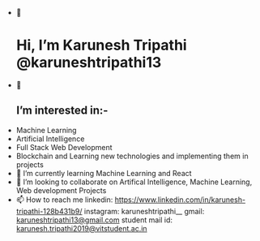 - 👋<h1> Hi, I’m Karunesh Tripathi @karuneshtripathi13 </h1>
- 👀<h2> I’m interested in:-</h2><li> Machine Learning</li><li>Artificial Intelligence</li><li> Full Stack Web Development</li><li>Blockchain and Learning new technologies and implementing them in projects</li> 
- 🌱 I’m currently learning Machine Learning and React
- 💞️ I’m looking to collaborate on Artifical Intelligence, Machine Learning, Web development Projects 
- 📫 How to reach me linkedin: https://www.linkedin.com/in/karunesh-tripathi-128b431b9/ 
                      instagram: karuneshtripathi__ 
                      gmail: karuneshtripathi13@gmail.com 
                      student mail id: karunesh.tripathi2019@vitstudent.ac.in 

<!---
karuneshtripathi13/karuneshtripathi13 is a ✨ special ✨ repository because its `README.md` (this file) appears on your GitHub profile.
You can click the Preview link to take a look at your changes.
--->

